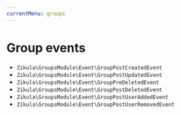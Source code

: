 ```yaml
---
currentMenu: groups
---
```

# Group events

  - `Zikula\GroupsModule\Event\GroupPostCreatedEvent`
  - `Zikula\GroupsModule\Event\GroupPostUpdatedEvent`
  - `Zikula\GroupsModule\Event\GroupPreDeletedEvent`
  - `Zikula\GroupsModule\Event\GroupPostDeletedEvent`
  - `Zikula\GroupsModule\Event\GroupPostUserAddedEvent`
  - `Zikula\GroupsModule\Event\GroupPostUserRemovedEvent`
